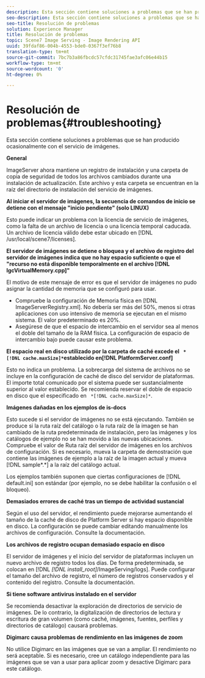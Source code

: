 ```yaml
---
description: Esta sección contiene soluciones a problemas que se han producido ocasionalmente con el servicio de imágenes.
seo-description: Esta sección contiene soluciones a problemas que se han producido ocasionalmente con el servicio de imágenes.
seo-title: Resolución de problemas
solution: Experience Manager
title: Resolución de problemas
topic: Scene7 Image Serving - Image Rendering API
uuid: 39fdaf86-004b-4553-bde0-0367f3ef76b8
translation-type: tm+mt
source-git-commit: 7bc7b3a86fbcdc57cfdc31745fae3afc06e44b15
workflow-type: tm+mt
source-wordcount: '0'
ht-degree: 0%

---
```



# Resolución de problemas{#troubleshooting}

Esta sección contiene soluciones a problemas que se han producido ocasionalmente con el servicio de imágenes.

**General**

ImageServer ahora mantiene un registro de instalación y una carpeta de copia de seguridad de todos los archivos cambiados durante una instalación de actualización. Este archivo y esta carpeta se encuentran en la raíz del directorio de instalación del servicio de imágenes.

**Al iniciar el servidor de imágenes, la secuencia de comandos de inicio se detiene con el mensaje &quot;inicio pendiente&quot; (solo LINUX)**

Esto puede indicar un problema con la licencia de servicio de imágenes, como la falta de un archivo de licencia o una licencia temporal caducada. Un archivo de licencia válido debe estar ubicado en [!DNL /usr/local/scene7/licenses].

**El servidor de imágenes se detiene o bloquea y el archivo de registro del servidor de imágenes indica que no hay espacio suficiente o que el &quot;recurso no está disponible temporalmente en el archivo  [!DNL IgcVirtualMemory.cpp]&quot;**

El motivo de este mensaje de error es que el servidor de imágenes no pudo asignar la cantidad de memoria que se configuró para usar.

* Compruebe la configuración de Memoria física en [!DNL ImageServerRegistry.xml]. No debería ser más del 50%, menos si otras aplicaciones con uso intensivo de memoria se ejecutan en el mismo sistema. El valor predeterminado es 20%.
* Asegúrese de que el espacio de intercambio en el servidor sea al menos el doble del tamaño de la RAM física. La configuración de espacio de intercambio bajo puede causar este problema.

**El espacio real en disco utilizado por la carpeta de caché excede el  ` *[!DNL cache.maxSize]*`establecido en[!DNL PlatformServer.conf]**

Esto no indica un problema. La sobrecarga del sistema de archivos no se incluye en la configuración de caché de disco del servidor de plataformas. El importe total comunicado por el sistema puede ser sustancialmente superior al valor establecido. Se recomienda reservar el doble de espacio en disco que el especificado en ` *[!DNL cache.maxSize]*`.

**Imágenes dañadas en los ejemplos de is-docs**

Esto sucede si el servidor de imágenes no se está ejecutando. También se produce si la ruta raíz del catálogo o la ruta raíz de la imagen se han cambiado de la ruta predeterminada de instalación, pero las imágenes y los catálogos de ejemplo no se han movido a las nuevas ubicaciones. Compruebe el valor de Ruta raíz del servidor de imágenes en los archivos de configuración. Si es necesario, mueva la carpeta de demostración que contiene las imágenes de ejemplo a la raíz de la imagen actual y mueva [!DNL sample*.*] a la raíz del catálogo actual.

Los ejemplos también suponen que ciertas configuraciones de [!DNL default.ini] son estándar (por ejemplo, no se debe habilitar la confusión o el bloqueo).

**Demasiados errores de caché tras un tiempo de actividad sustancial**

Según el uso del servidor, el rendimiento puede mejorarse aumentando el tamaño de la caché de disco de Platform Server si hay espacio disponible en disco. La configuración se puede cambiar editando manualmente los archivos de configuración. Consulte la documentación.

**Los archivos de registro ocupan demasiado espacio en disco**

El servidor de imágenes y el inicio del servidor de plataformas incluyen un nuevo archivo de registro todos los días. De forma predeterminada, se colocan en [!DNL *[!DNL install_root]*/ImageServing/logs]. Puede configurar el tamaño del archivo de registro, el número de registros conservados y el contenido del registro. Consulte la documentación.

**Si tiene software antivirus instalado en el servidor**

Se recomienda desactivar la exploración de directorios de servicio de imágenes. De lo contrario, la digitalización de directorios de lectura y escritura de gran volumen (como caché, imágenes, fuentes, perfiles y directorios de catálogo) causará problemas.

**Digimarc causa problemas de rendimiento en las imágenes de zoom**

No utilice Digimarc en las imágenes que se van a ampliar. El rendimiento no será aceptable. Si es necesario, cree un catálogo independiente para las imágenes que se van a usar para aplicar zoom y desactive Digimarc para este catálogo.
